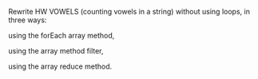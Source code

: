 <p>Rewrite HW VOWELS (counting vowels in a string) without using loops, in three ways:</p>
<p>using the forEach array method,</p>
<p>using the array method filter,</p>
<p>using the array reduce method.</p>
